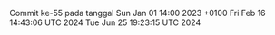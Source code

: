 Commit ke-55 pada tanggal Sun Jan 01 14:00 2023 +0100
Fri Feb 16 14:43:06 UTC 2024
Tue Jun 25 19:23:15 UTC 2024
